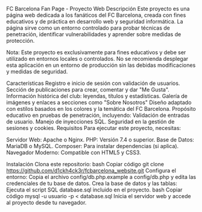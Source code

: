 FC Barcelona Fan Page - Proyecto Web
Descripción
Este proyecto es una página web dedicada a los fanáticos del FC Barcelona, creada con fines educativos y de práctica en desarrollo web y seguridad informática. La página sirve como un entorno controlado para probar técnicas de penetración, identificar vulnerabilidades y aprender sobre medidas de protección.

Nota: Este proyecto es exclusivamente para fines educativos y debe ser utilizado en entornos locales o controlados. No se recomienda desplegar esta aplicación en un entorno de producción sin las debidas modificaciones y medidas de seguridad.

Características
Registro e inicio de sesión con validación de usuarios.
Sección de publicaciones para crear, comentar y dar "Me Gusta".
Información histórica del club: leyendas, títulos y estadísticas.
Galería de imágenes y enlaces a secciones como "Sobre Nosotros"
Diseño adaptado con estilos basados en los colores y la temática del FC Barcelona.
Propósito educativo en pruebas de penetración, incluyendo:
Validación de entradas de usuario.
Manejo de inyecciones SQL.
Seguridad en la gestión de sesiones y cookies.
Requisitos
Para ejecutar este proyecto, necesitas:

Servidor Web: Apache o Nginx.
PHP: Versión 7.4 o superior.
Base de Datos: MariaDB o MySQL.
Composer: Para instalar dependencias (si aplica).
Navegador Moderno: Compatible con HTML5 y CSS3.


Instalación
Clona este repositorio:
bash
Copiar código
git clone https://github.com/d1ckh4ck3r/fcbarcelona_website.git
Configura el entorno:
Copia el archivo config/db.php.example a config/db.php y edita las credenciales de tu base de datos.
Crea la base de datos y las tablas:
Ejecuta el script SQL database.sql incluido en el proyecto.
bash
Copiar código
mysql -u usuario -p < database.sql
Inicia el servidor web y accede al proyecto desde tu navegador.
